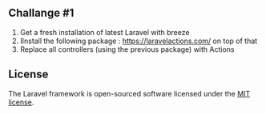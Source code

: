 ## Challange #1

1. Get a fresh installation of latest Laravel with breeze
2. IInstall the following package : https://laravelactions.com/ on top of that
3. Replace all controllers (using the previous package) with Actions

## License

The Laravel framework is open-sourced software licensed under the [MIT license](https://opensource.org/licenses/MIT).
